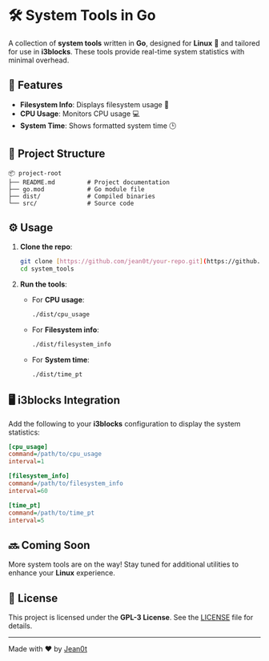 # 🛠️ System Tools in Go

A collection of **system tools** written in **Go**, designed for **Linux** 🐧 and tailored for use in **i3blocks**. These tools provide real-time system statistics with minimal overhead.

## 🚀 Features
- **Filesystem Info**: Displays filesystem usage 📂
- **CPU Usage**: Monitors CPU usage 💻
- **System Time**: Shows formatted system time 🕒

## 📁 Project Structure
```
📦 project-root
├── README.md         # Project documentation
├── go.mod            # Go module file
├── dist/             # Compiled binaries
└── src/              # Source code
```

## ⚙️ Usage
1. **Clone the repo**:
   ```bash
   git clone [https://github.com/jean0t/your-repo.git](https://github.com/jean0t/system_tools.git)
   cd system_tools
   ```

2. **Run the tools**:
   - For **CPU usage**:
     ```bash
     ./dist/cpu_usage
     ```
   - For **Filesystem info**:
     ```bash
     ./dist/filesystem_info
     ```
   - For **System time**:
     ```bash
     ./dist/time_pt
     ```

## 🖥️ i3blocks Integration
Add the following to your **i3blocks** configuration to display the system statistics:

```ini
[cpu_usage]
command=/path/to/cpu_usage
interval=1

[filesystem_info]
command=/path/to/filesystem_info
interval=60

[time_pt]
command=/path/to/time_pt
interval=5
```

## 🔜 Coming Soon
More system tools are on the way! Stay tuned for additional utilities to enhance your **Linux** experience.

## 📃 License
This project is licensed under the **GPL-3 License**. See the [LICENSE](https://www.gnu.org/licenses/gpl-3.0.html) file for details.

---

Made with ❤️ by [Jean0t](https://github.com/jean0t)
